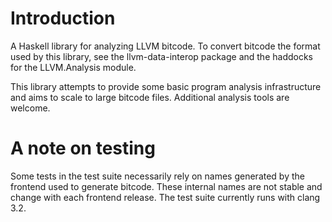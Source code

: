 # Introduction

A Haskell library for analyzing LLVM bitcode.  To convert bitcode the
format used by this library, see the llvm-data-interop package and the
haddocks for the LLVM.Analysis module.

This library attempts to provide some basic program analysis
infrastructure and aims to scale to large bitcode files.  Additional
analysis tools are welcome.

# A note on testing

Some tests in the test suite necessarily rely on names generated by
the frontend used to generate bitcode.  These internal names are not
stable and change with each frontend release.  The test suite
currently runs with clang 3.2.
